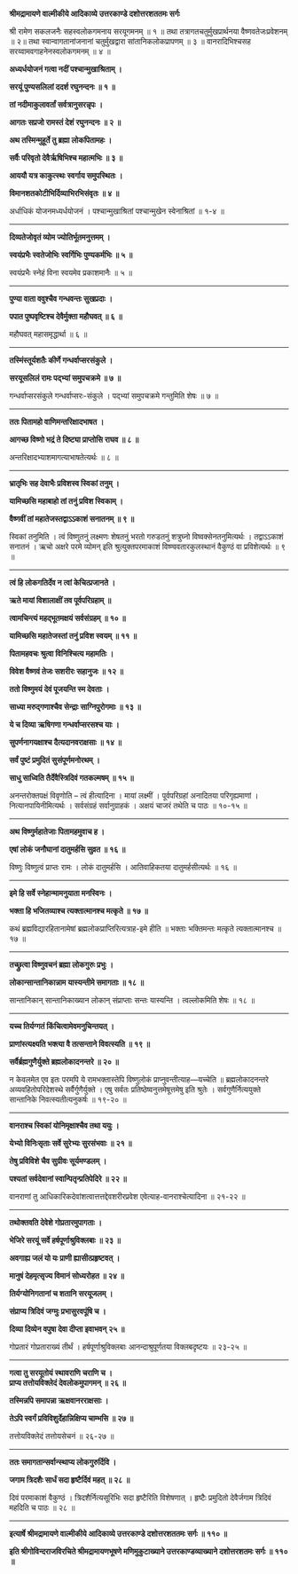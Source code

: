 **श्रीमद्रामायणे वाल्मीकीये आदिकाव्ये उत्तरकाण्डे दशोत्तरशततमः सर्गः**

श्री रामेण सकलजनैः सहस्वलोकगमनाय सरयूगमनम् ॥ १ ॥ तथा तत्रागतचतुर्मुखप्रार्थनया वैष्णवतेजःप्रवेशनम् ॥ २॥ तथा स्वान्वागतानांजनानां चतुर्मुखद्वारा सांतानिकलोकप्रापणम् ॥ ३ ॥ वानरादिभिश्चसह सरय्वामवगाहनेनस्वलोकगमनम् ॥ ४ ॥

**अध्यर्धयोजनं गत्वा नदीं पश्चान्मुखाश्रिताम् ।**

**सरयूं पुण्यसलिलां ददर्श रघुनन्दनः ॥ १ ॥**

**तां नदीमाकुलावर्तां सर्वत्रानुसरन्नृपः ।**

**आगतः सप्रजो रामस्तं देशं रघुनन्दनः ॥ २ ॥**

**अथ तस्मिन्मुहूर्ते तु ब्रह्मा लोकपितामहः ।**

**सर्वैः परिवृतो देवैर्ऋषिभिश्च महात्मभिः ॥ ३ ॥**

**आययौ यत्र काकुत्स्थः स्वर्गाय समुपस्थितः ।**

**विमानशतकोटीभिर्दिव्याभिरभिसंवृतः ॥ ४ ॥**

अर्धाधिकं योजनमध्यर्धयोजनं । पश्चान्मुखाश्रितां पश्चान्मुखेन स्वेनाश्रितां ॥ १-४ ॥

****

**दिव्यतेजोवृतं व्योम ज्योतिर्भूतमनुत्तमम् ।**

**स्वयंप्रभैः स्वतेजोभिः स्वर्गिभिः पुण्यकर्मभिः ॥ ५ ॥**

स्वयंप्रभैः स्नेहं विना स्वयमेव प्रकाशमानैः ॥ ५ ॥

****

**पुण्या वाता ववुश्चैव गन्धवन्तः सुखप्रदाः ।**

**पपात पुष्पवृष्टिश्च देवैर्मुक्ता महौघवत् ॥ ६ ॥**

महौघवत् महासमृद्धार्था ॥ ६ ॥

****

**तस्मिंस्तूर्यशतैः कीर्णे गन्धर्वाप्सरसंकुले ।**

**सरयूसलिलं रामः पद्भ्यां समुपचक्रमे ॥ ७ ॥**

गन्धर्वाप्सरसंकुले गन्धर्वाप्सरः-संकुले । पद्भ्यां समुपचक्रमे गन्तुमिति शेषः ॥ ७ ॥

****

**ततः पितामहो वाणिमन्तरिक्षादभाषत ।**

**आगच्छ विष्णो भद्रं ते दिष्ट्या प्राप्तोसि राघव ॥ ८ ॥**

अन्तरिक्षादभ्याशमागत्याभाषतेत्यर्थः ॥ ८ ॥

****

**भ्रातृभिः सह देवाभैः प्रविशस्व स्विकां तनुम् ।**

**यामिच्छसि महाबाहो तां तनुं प्रविश स्विकाम् ।**

**वैष्णवीं तां महातेजस्तद्वाऽऽकाशं सनातनम् ॥ ९ ॥**

स्विकां तनुमिति । त्वं विष्णुतनुं लक्ष्मणः शेषतनुं भरतो गरुडतनुं शत्रुघ्नो विष्वक्सेनतनुमित्यर्थः । तद्वाऽऽकाशं सनातनं । ऋचो अक्षरे परमे व्योमन् इति श्रुत्युक्तपरमाकाशं विष्ण्ववतारकुलस्थानं वैकुण्ठं वा प्रविशेत्यर्थः ॥ ९ ॥

****

**त्वं हि लोकगतिर्देव न त्वां केचित्प्रजानते ।**

**ऋते मायां विशालाक्षीं तव पूर्वपरिग्रहाम् ॥**

**त्वामचिन्त्यं महद्भूतमक्षयं सर्वसंग्रहम् ॥ १० ॥**

**यामिच्छसि महातेजस्तां तनुं प्रविश स्वयम् ॥ ११ ॥**

**पितामहवचः श्रुत्वा विनिश्चित्य महामतिः ।**

**विवेश वैष्णवं तेजः सशरीरः सहानुजः ॥ १२ ॥**

**ततो विष्णुमयं देवं पूजयन्ति स्म देवताः ।**

**साध्या मरुद्गणाश्चैव सेन्द्राः साग्निपुरोगमाः ॥ १३ ॥**

**ये च दिव्या ऋषिगणा गन्धर्वाप्सरसश्च याः ।**

**सुपर्णनागयक्षाश्च दैत्यदानवराक्षसाः ॥ १४ ॥**

**सर्वं पुष्टं प्रमुदितं सुसंपूर्णमनोरथम् ।**

**साधु साध्विति तैर्देवैस्त्रिदिवं गतकल्मषम् ॥ १५ ॥**

अनन्तरोक्तपक्षं विवृणोति – त्वं हीत्यादिना । मायां लक्ष्मीं । पूर्वपरिग्रहां अनादितया परिगृह्यमाणां । नित्यानपायिनीमित्यर्थः । सर्वसंग्रहं सर्वानुग्राहकं । अक्षयं चाजरं तथेति च पाठः ॥ १०-१५ ॥

****

**अथ विष्णुर्महातेजाः पितामहमुवाच ह ।**

**एषां लोकं जनौघानां दातुमर्हसि सुव्रत ॥ १६ ॥**

विष्णुः विष्णुत्वं प्राप्तः रामः । लोकं दातुमर्हसि । आतिवाहिकतया दातुमर्हसीत्यर्थः ॥ १६ ॥

****

**इमे हि सर्वे स्नेहान्मामनुयाता मनस्विनः ।**

**भक्ता हि भजितव्याश्च त्यक्तात्मानश्च मत्कृते ॥ १७ ॥**

कथं ब्रह्मविद्यारहितानामेषां ब्रह्मलोकप्राप्तिरित्यत्राह-इमे हीति ॥ भक्ताः भक्तिमन्तः मत्कृते त्यक्तात्मानश्च ॥ १७ ॥

****

**तच्छ्रुत्वा विष्णुवचनं ब्रह्मा लोकगुरुः प्रभुः ।**

**लोकान्सान्तानिकान्नाम यास्यन्तीमे समागताः ॥ १८ ॥**

सान्तानिकान् सान्तानिकाख्यान लोकान् संप्राप्ताः सन्तः यास्यन्ति । त्वल्लोकमिति शेषः ॥ १८ ॥

****

**यच्च तिर्यग्गतं किंचित्वामेवमनुचिन्तयत् ।**

**प्राणांस्त्यक्ष्यति भक्त्या वै तत्सन्ताने विवत्स्यति ॥ १९ ॥**

**सर्वैर्ब्रह्मगुणैर्युक्ते ब्रह्मलोकादनन्तरे ॥ २० ॥**

न केवलमेत एव इतः परमपि ये रामभक्तास्तेपि विष्णुलोकं प्राप्नुवन्तीत्याह—यच्चेति ॥ ब्रह्मलोकादनन्तरे अव्यवहितोपरिदेशस्थे सर्वैर्गुणैर्युक्ते । एषु सर्वतः प्रतिष्ठेष्वनुत्तमेषूत्तमेषु इति श्रुतेः । सर्वगुणैर्नित्ययुक्ते सान्तानिके निवत्स्यतीत्यनुकर्षः ॥ १९-२० ॥

****

**वानराश्च स्विकां योनिमृक्षाश्चैव तथा ययुः ।**

**येभ्यो विनिःसृताः सर्वे सुरेभ्यः सुरसंभवाः ॥ २१ ॥**

**तेषु प्रविविशे चैव सुग्रीवः सूर्यमण्डलम् ।**

**पश्यतां सर्वदेवानां स्वान्पितृन्प्रतिपेदिरे ॥ २२ ॥**

वानराणां तु आधिकारिकदेवांशत्वात्तत्तद्देवशरीरप्रवेश एवेत्याह-वानराश्चेत्यादिना ॥ २१-२२ ॥

****

**तथोक्तवति देवेशे गोप्रतारमुपागताः ।**

**भेजिरे सरयूं सर्वे हर्षपूर्णाश्रुविक्लबाः ॥ २३ ॥**

**अवगाह्य जलं यो यः प्राणी ह्यासीत्प्रहृष्टवत् ।**

**मानुषं देहमृत्सृज्य विमानं सोध्यरोहत ॥ २४ ॥**

**तिर्यग्योनिगतानां च शतानि सरयूजलम् ।**

**संप्राप्य त्रिदिवं जग्मुः प्रभासुरवपूंषि च ।**

**दिव्या दिव्येन वपुषा देवा दीप्ता इवाभवन् २५ ॥**

गोप्रतारं गोप्रताराख्यं तीर्थं । हर्षपूर्णाश्रुविक्लबाः आनन्दाश्रुपूर्णतया विक्लबदृष्टयः ॥ २३-२५ ॥

****

**गत्वा तु सरयूतोयं स्थावराणि चराणि च ।  
प्राप्य तत्तोयविक्लेदं देवलोकमुपागमन् ॥ २६ ॥**

**तस्मिन्नपि समापन्ना ऋक्षवानरराक्षसाः ।**

**तेऽपि स्वर्गं प्रविविशुर्देहान्निक्षिप्य चाम्भसि ॥ २७ ॥**

तत्तोयविक्लेदं तत्तोयसेचनं ॥ २६-२७ ॥

****

**ततः समागतान्सर्वान्स्थाप्य लोकगुरुर्दिवि ।**

**जगाम त्रिदशैः सार्धं सदा हृष्टैर्दिवं महत् ॥ २८ ॥**

दिवं परमाकाशं वैकुण्ठं । त्रिदशैर्नित्यसूरिभिः सदा हृष्टैरिति विशेषणात् । हृष्टैः प्रमुदितो देवैर्जगाम त्रिदिवं महदिति च पाठः ॥ २८ ॥

****

**इत्यार्षे श्रीमद्रामायणे वाल्मीकीये आदिकाव्ये उत्तरकाण्डे दशोत्तरशततमः सर्गः ॥ ११० ॥**

**इति श्रीगोविन्दराजविरचिते श्रीमद्रामायणभूषणे मणिमुकुटाख्याने उत्तरकाण्डव्याख्याने दशोत्तरशतमः सर्गः ॥ ११० ॥**
